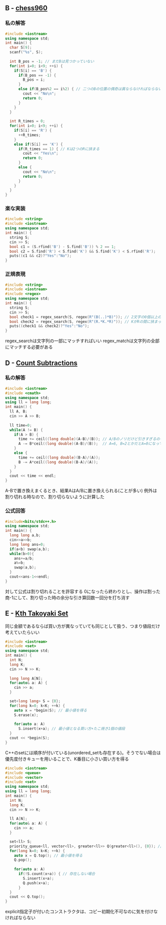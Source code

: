 ## B - [chess960](https://atcoder.jp/contests/abc297/tasks/abc297_b)

### 私の解答
```C++
#include <iostream>
using namespace std;
int main() {
  char S[9];
  scanf("%s", S);
  
  int B_pos = -1; // まだBは見つかっていない
  for(int i=0; i<9; ++i) {
    if(S[i] == 'B') {
      if(B_pos == -1) {
        B_pos = i;
      }
      else if(B_pos%2 == i%2) { // 二つのBの位置の偶奇は異ならなければならない
        cout << "No\n";
        return 0;
      }
    }
  }
  
  int R_times = 0;
  for(int i=0; i<9; ++i) {
    if(S[i] == 'R') {
      ++R_times;
    }
    else if(S[i] == 'K') {
      if(R_times == 1) { // Kは2つのRに挟まる
        cout << "Yes\n";
        return 0;
      }
      else {
        cout << "No\n";
        return 0;
      }
    }
  }
}
```

### 楽な実装
```C++
#include <string>
#include <iostream>
using namespace std;
int main() {
  string S;
  cin >> S;
  bool c1 = (S.rfind('B') - S.find('B')) % 2 == 1;
  bool c2 = S.find('R') < S.find('K') && S.find('K') < S.rfind('R');
  puts((c1 && c2)?"Yes":"No");
}
```

### 正規表現
```C++
#include <string>
#include <iostream>
#include <regex>
using namespace std;
int main() {
  string S;
  cin >> S;
  bool check1 = regex_search(S, regex(R"(B(..)*B)")); // 2文字の0個以上の繰り返し
  bool check2 = regex_search(S, regex(R"(R.*K.*R)")); // KがRの間に挟まってる
  puts((check1 && check2)?"Yes":"No");
}
```
regex_searchは文字列の一部にマッチすればいい
regex_matchは文字列の全部にマッチする必要がある


## D - [Count Subtractions](https://atcoder.jp/contests/abc297/tasks/abc297_d)

### 私の解答
```C++
#include <iostream>
#include <cmath>
using namespace std;
using ll = long long;
int main() {
  ll A, B;
  cin >> A >> B;
  
  ll time=0;
  while(A != B) {
    if(A > B) {
      time += ceil((long double)(A-B)/(B)); // A/Bのノリだけど引きすぎるのを阻止
      A -= B*ceil((long double)(A-B)/(B));  // A=6, B=2とかだとA=0になってしまう
    }
    else {
      time += ceil((long double)(B-A)/(A));
      B -= A*ceil((long double)(B-A)/(A));
    }
  }
  cout << time << endl;
}
```
A-Bで置き換えまくるとき、結果AはA/Bに置き換えられる(ことが多い)
例外は割り切れる時なので、割り切らないように計算した

### 公式回答
```C++
#include<bits/stdc++.h>
using namespace std;
int main() {
  long long a,b;
  cin>>a>>b;
  long long ans=0;
  if(a<b) swap(a,b);
  while(b>0){
    ans+=a/b;
    a%=b;
    swap(a,b);
  }
  cout<<ans-1<<endl;
}
```
対して公式は割り切れることを許容する
0になったら終わりとし、操作は割った商-1にして、割り切った時の余分な引き算回数一回分を打ち消す


## E - [Kth Takoyaki Set](https://atcoder.jp/contests/abc297/tasks/abc297_e)

同じ金額であるならば買い方が異なっていても同じとして扱う、つまり値段だけ考えていたらいい
```C++
#include <iostream>
#include <set>
using namespace std;
int main() {
  int N;
  long K;
  cin >> N >> K;
  
  long long A[N];
  for(auto& a: A) {
    cin >> a;
  }

  set<long long> S = {0};
  for(long k=0; k<K; ++k) {
    auto x = *begin(S); // 最小値を得る
    S.erase(x);
    
    for(auto a: A)
      S.insert(x+a); // 最小値となる買い方+たこ焼き1個の値段
  }
  cout << *begin(S);
}
```

C++のsetには順序が付いている(unordered_setも存在する)。そうでない場合は優先度付きキューを用いることで、K番目に小さい買い方を得る
```C++
#include <iostream>  
#include <queue>
#include <vector>
#include <set>
using namespace std;
using ll = long long;
int main() {
  int N;
  long K;
  cin >> N >> K;
  
  ll A[N];
  for(auto& a: A) {
    cin >> a;
  }

  set<ll> S;
  priority_queue<ll, vector<ll>, greater<ll>> Q(greater<ll>(), {0}); // そのままだと大きい方が優先度高い
  for(long k=0; k<K; ++k) {
    auto x = Q.top(); // 最小値を得る
    Q.pop();
    
    for(auto a: A)
      if(!S.count(x+a)) { // 存在しない場合
        S.insert(x+a);
        Q.push(x+a);
      }
  }
  cout << Q.top();
}
```
explicit指定子が付いたコンストラクタは、コピー初期化不可なのに気を付けなければならない

